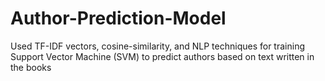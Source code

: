 # Author-Prediction-Model
Used TF-IDF vectors, cosine-similarity, and NLP techniques for training Support Vector Machine (SVM) to predict authors
based on text written in the books
